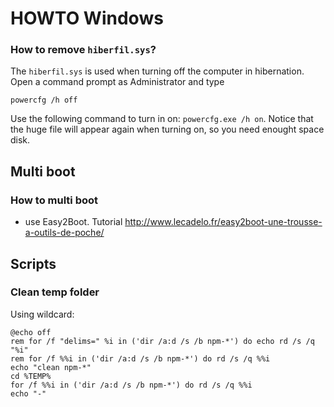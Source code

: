 # HOWTO Windows

### How to remove `hiberfil.sys`?
The `hiberfil.sys` is used when turning off the computer in hibernation. 
Open a command prompt as Administrator and type 
```
powercfg /h off
```
Use the following command to turn in on: `powercfg.exe /h on`. 
Notice that the huge file will appear again when turning on, so you need enought space disk.


## Multi boot

### How to multi boot

- use Easy2Boot. Tutorial http://www.lecadelo.fr/easy2boot-une-trousse-a-outils-de-poche/

## Scripts

### Clean temp folder

Using wildcard:
```
@echo off
rem for /f "delims=" %i in ('dir /a:d /s /b npm-*') do echo rd /s /q "%i"
rem for /f %%i in ('dir /a:d /s /b npm-*') do rd /s /q %%i
echo "clean npm-*"
cd %TEMP%
for /f %%i in ('dir /a:d /s /b npm-*') do rd /s /q %%i
echo "-"
```
